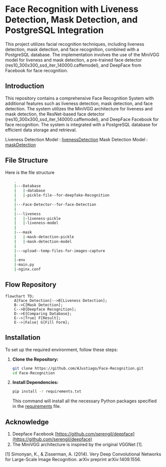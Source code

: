# Face Recognition with Liveness Detection, Mask Detection, and PostgreSQL Integration

This project utilizes facial recognition techniques, including liveness detection, mask detection, and face recognition, combined with a PostgreSQL database. The implementation involves the use of the MiniVGG model for liveness and mask detection, a pre-trained face detector (res10_300x300_ssd_iter_140000.caffemodel), and DeepFace from Facebook for face recognition.

## Introduction

This repository contains a comprehensive Face Recognition System with additional features such as liveness detection, mask detection, and face detection. The system utilizes the MiniVGG architecture for liveness and mask detection, the ResNet-based face detector (res10_300x300_ssd_iter_140000.caffemodel), and DeepFace Facebook for face recognition. The system is integrated with a PostgreSQL database for efficient data storage and retrieval.

Liveness Detection Model : [livenessDetection](https://github.com/AJustiago/Liveness-Detection)
Mask Detection Model     : [maskDetection](https://github.com/AJustiago/Mask-Detection)

## File Structure
Here is the file structure 
```bash
    .
    |---Database
    |   |-database
    |   |-pickle-file--for-deepfake-Recognition
    |
    |---Face-Detector--for-face-Detection
    |  
    |---liveness
    |   |-liveness-pickle
    |   |-liveness-model
    |
    |---mask
    |   |-mask-detection-pickle
    |   |-mask-detection-model
    |
    |---upload--temp-files-for-images-capture
    |
    |-env
    |-main.py
    |-nginx.conf
```
## Flow Repository

```mermaid
flowchart TD;
    A[Face Detection]-->B[Liveness Detection];
    B-->C[Mask Detection];
    C-->D[Deepface Recognition];
    D-->E{Comparing Database};
    E-->|True| F[Result];
    E-->|False| G[Fill Form];
```

## Installation

To set up the required environment, follow these steps:

1. **Clone the Repository:**
   ```bash
   git clone https://github.com/AJustiago/Face-Recognition.git
   cd Face-Recognition

2. **Install Dependencies:**
    ```bash
    pip install -r requirements.txt
    ```
    This command will install all the necessary Python packages specified in the [requirements](https://github.com/AJustiago/Face-Recognition/blob/main/requirements.txt) file.


## Acknowledge

1. Deepface Facebook [https://github.com/serengil/deepface](https://github.com/serengil/deepface)
2. The MiniVGG architecture is inspired by the original VGGNet [1].

[1] Simonyan, K., & Zisserman, A. (2014). Very Deep Convolutional Networks for Large-Scale Image Recognition. arXiv preprint arXiv:1409.1556.
